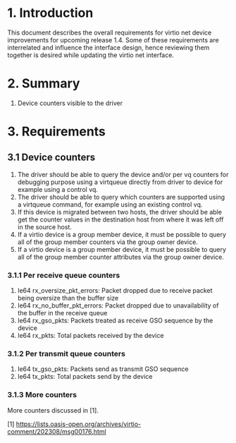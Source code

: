 # 1. Introduction

This document describes the overall requirements for virtio net device
improvements for upcoming release 1.4. Some of these requirements are
interrelated and influence the interface design, hence reviewing them
together is desired while updating the virtio net interface.

# 2. Summary
1. Device counters visible to the driver

# 3. Requirements
## 3.1 Device counters
1. The driver should be able to query the device and/or per vq counters for
   debugging purpose using a virtqueue directly from driver to device for
   example using a control vq.
2. The driver should be able to query which counters are supported using a
   virtqueue command, for example using an existing control vq.
3. If this device is migrated between two hosts, the driver should be able
   get the counter values in the destination host from where it was left
   off in the source host.
4. If a virtio device is a group member device, it must be possible to query
   all of the group member counters via the group owner device.
5. If a virtio device is a group member device, it must be possible to query
   all of the group member counter attributes via the group owner device.

### 3.1.1 Per receive queue counters
1. le64 rx_oversize_pkt_errors: Packet dropped due to receive packet being
    oversize than the buffer size
2. le64 rx_no_buffer_pkt_errors: Packet dropped due to unavailability of the
    buffer in the receive queue
3. le64 rx_gso_pkts: Packets treated as receive GSO sequence by the device
4. le64 rx_pkts: Total packets received by the device

### 3.1.2 Per transmit queue counters
1. le64 tx_gso_pkts: Packets send as transmit GSO sequence
2. le64 tx_pkts: Total packets send by the device

### 3.1.3 More counters
More counters discussed in [1].

[1] https://lists.oasis-open.org/archives/virtio-comment/202308/msg00176.html
